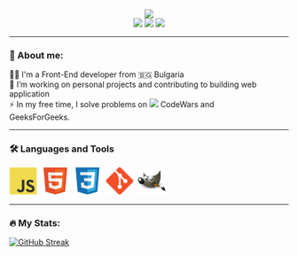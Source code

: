 <div align="center">
<img src="https://media.giphy.com/media/cIn5fTcjnKhStIeAef/giphy.gif" width="100" align="center"/>
  <div class="badges">
  <a href="#"><img src="https://www.edigitalagency.com.au/wp-content/uploads/new-linkedin-logo-white-black-png.png" width="30"/></a>
  <a href="#"><img src="https://brandslogos.com/wp-content/uploads/images/large/youtube-icon-logo.png" width="44"></a>
  <a href="#"><img src="https://icon-library.com/images/portfolio-icon-png/portfolio-icon-png-0.jpg" width="42"></a>
  </div>
 </div>
 
  ---
  
  ###  🦸 About me:
  
 👨‍💻  I'm a Front-End developer from 🇧🇬 Bulgaria <br>
 :telescope:  I’m working on personal projects and contributing to building web application <br>
 :zap:  In my free time, I solve problems on 
 <img src="https://w7.pngwing.com/pngs/581/289/png-transparent-codewars-logos-brands-icon.png" width="15"> CodeWars 
 and 
 <img src="https://upload.wikimedia.org/wikipedia/commons/thumb/4/43/GeeksforGeeks.svg/2560px-GeeksforGeeks.svg.png" width="20" height="10">
 GeeksForGeeks.
 
 ---  
    
### :hammer_and_wrench: Languages and Tools  

<div> 
    <img src="https://github.com/devicons/devicon/blob/master/icons/javascript/javascript-original.svg" width="50" height="50" alt="Javascript">&nbsp; 
    <img src="https://github.com/devicons/devicon/blob/master/icons/html5/html5-original.svg" width="50" height="50" alt="HTML">&nbsp; 
    <img src="https://github.com/devicons/devicon/blob/master/icons/css3/css3-original.svg" width="50" height="50" alt="CSS">&nbsp; 
    <img src="https://github.com/devicons/devicon/blob/master/icons/git/git-original.svg" width="50" height="50" alt="Git">&nbsp; 
    <img src="https://github.com/devicons/devicon/blob/master/icons/gimp/gimp-original.svg" width="50" height="50" alt="GIMP">&nbsp; 
</div>        
                                                                                  
---

### :fire: My Stats:  

[![GitHub Streak](http://github-readme-streak-stats.herokuapp.com?user=dante2302&background=262725E6&stroke=060605&ring=000000A9&fire=DD2727&currStreakNum=FFFFFF&sideNums=FFFFFF&currStreakLabel=FFFFFF&sideLabels=FFFFFF&dates=000000A5)](https://git.io/streak-stats)
